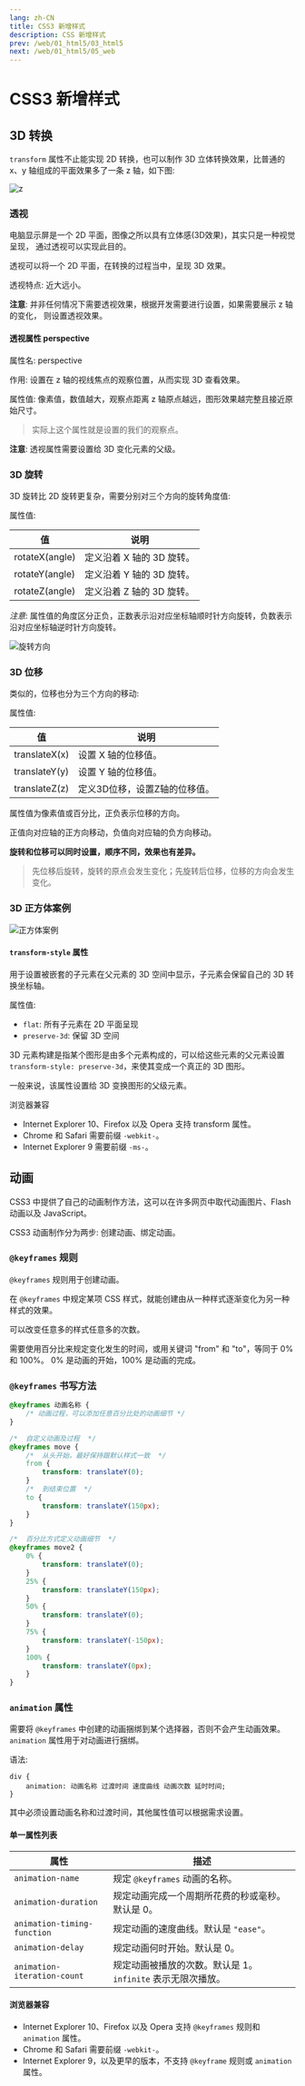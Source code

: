 ```yaml
---
lang: zh-CN
title: CSS3 新增样式
description: CSS 新增样式
prev: /web/01_html5/03_html5
next: /web/01_html5/05_web
---
```


# CSS3 新增样式

## 3D 转换

`transform` 属性不止能实现 2D 转换，也可以制作 3D 立体转换效果，比普通的 x、y 轴组成的平面效果多了一条 z 轴，如下图:

![z](./assets/README-1655903856008.png)

### 透视

电脑显示屏是一个 2D 平面，图像之所以具有立体感(3D效果)，其实只是一种视觉呈现， 通过透视可以实现此目的。

透视可以将一个 2D 平面，在转换的过程当中，呈现 3D 效果。

透视特点: 近大远小。

**注意**: 并非任何情况下需要透视效果，根据开发需要进行设置，如果需要展示 z 轴的变化， 则设置透视效果。

#### 透视属性 perspective

属性名: perspective

作用: 设置在 z 轴的视线焦点的观察位置，从而实现 3D 查看效果。 

属性值: 像素值，数值越大，观察点距离 z 轴原点越远，图形效果越完整且接近原始尺寸。 

> 实际上这个属性就是设置的我们的观察点。

**注意**: 透视属性需要设置给 3D 变化元素的父级。

### 3D 旋转

3D 旋转比 2D 旋转更复杂，需要分别对三个方向的旋转角度值:

属性值:

| 值              | 说明               |
|----------------|------------------|
| rotateX(angle) | 定义沿着 X 轴的 3D 旋转。 |
| rotateY(angle) | 定义沿着 Y 轴的 3D 旋转。 |
| rotateZ(angle) | 定义沿着 Z 轴的 3D 旋转。 |

*注意*: 属性值的角度区分正负，正数表示沿对应坐标轴顺时针方向旋转，负数表示沿对应坐标轴逆时针方向旋转。

![旋转方向](./assets/README-1655904753715.png)

### 3D 位移

类似的，位移也分为三个方向的移动:

属性值:

| 值             | 说明               |
|---------------|------------------|
| translateX(x) | 设置 X 轴的位移值。      |
| translateY(y) | 设置 Y 轴的位移值。      |
| translateZ(z) | 定义3D位移，设置Z轴的位移值。 |

属性值为像素值或百分比，正负表示位移的方向。

正值向对应轴的正方向移动，负值向对应轴的负方向移动。

**旋转和位移可以同时设置，顺序不同，效果也有差异。**

> 先位移后旋转，旋转的原点会发生变化；先旋转后位移，位移的方向会发生变化。

### 3D 正方体案例

![正方体案例](./assets/README-1655905947595.png)

#### `transform-style` 属性

用于设置被嵌套的子元素在父元素的 3D 空间中显示，子元素会保留自己的 3D 转换坐标轴。

属性值:

- `flat`: 所有子元素在 2D 平面呈现
- `preserve-3d`: 保留 3D 空间

3D 元素构建是指某个图形是由多个元素构成的，可以给这些元素的父元素设置 `transform-style: preserve-3d`，来使其变成一个真正的 3D 图形。

一般来说，该属性设置给 3D 变换图形的父级元素。

浏览器兼容

- Internet Explorer 10、Firefox 以及 Opera 支持 transform 属性。
- Chrome 和 Safari 需要前缀 `-webkit-`。
- Internet Explorer 9 需要前缀 `-ms-`。

## 动画

CSS3 中提供了自己的动画制作方法，这可以在许多网页中取代动画图片、Flash 动画以及 JavaScript。

CSS3 动画制作分为两步: 创建动画、绑定动画。

### `@keyframes` 规则

`@keyframes` 规则用于创建动画。

在 `@keyframes` 中规定某项 CSS 样式，就能创建由从一种样式逐渐变化为另一种样式的效果。

可以改变任意多的样式任意多的次数。

需要使用百分比来规定变化发生的时间，或用关键词 "from" 和 "to"，等同于 0% 和 100%。 0% 是动画的开始，100% 是动画的完成。

### `@keyframes` 书写方法

```css
@keyframes 动画名称 {
    /* 动画过程，可以添加任意百分比处的动画细节 */
}
```

```css
/*  自定义动画及过程  */
@keyframes move {
    /*  从头开始，最好保持跟默认样式一致  */
    from {
        transform: translateY(0);
    }
    /*  到结束位置  */
    to {
        transform: translateY(150px);
    }
}

/*  百分比方式定义动画细节  */
@keyframes move2 {
    0% {
        transform: translateY(0);
    }
    25% {
        transform: translateY(150px);
    }
    50% {
        transform: translateY(0);
    }
    75% {
        transform: translateY(-150px);
    }
    100% {
        transform: translateY(0px);
    }
}
```

### `animation` 属性

需要将 `@keyframes` 中创建的动画捆绑到某个选择器，否则不会产生动画效果。 `animation` 属性用于对动画进行捆绑。

语法:

```css{}
div {
    animation: 动画名称 过渡时间 速度曲线 动画次数 延时时间;
}
```

其中必须设置动画名称和过渡时间，其他属性值可以根据需求设置。

#### 单一属性列表

| 属性                          | 描述                                   |
|-----------------------------|--------------------------------------|
| `animation-name`            | 规定 `@keyframes` 动画的名称。               |
| `animation-duration`        | 规定动画完成一个周期所花费的秒或毫秒。默认是 0。            |
| `animation-timing-function` | 规定动画的速度曲线。默认是 `"ease"`。              |
| `animation-delay`           | 规定动画何时开始。默认是 0。                      |
| `animation-iteration-count` | 规定动画被播放的次数。默认是 1。`infinite` 表示无限次播放。 |

#### 浏览器兼容

- Internet Explorer 10、Firefox 以及 Opera 支持 `@keyframes` 规则和 `animation` 属性。 
- Chrome 和 Safari 需要前缀 `-webkit-`。
- Internet Explorer 9，以及更早的版本，不支持 `@keyframe` 规则或 `animation` 属性。
